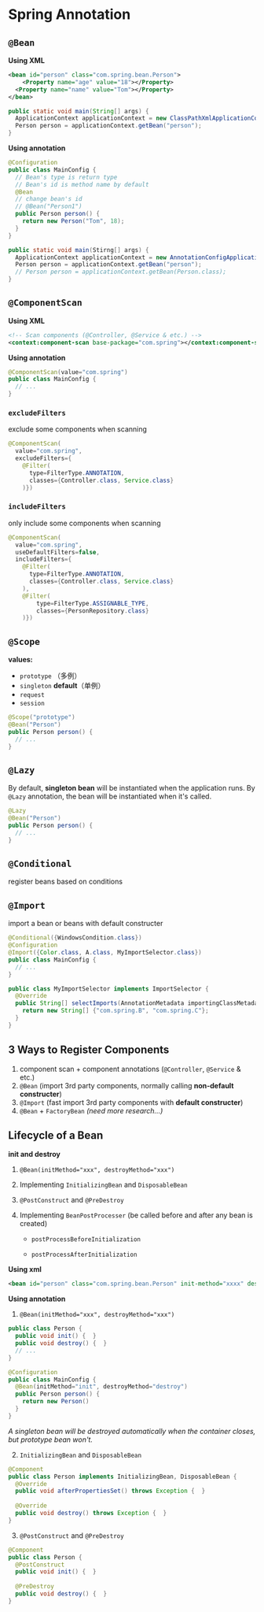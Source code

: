 # Spring Annotation

## `@Bean`

**Using XML**

```xml
<bean id="person" class="com.spring.bean.Person">
	<Property name="age" value="18"></Property>
  <Property name="name" value="Tom"></Property>
</bean>
```

```java
public static void main(String[] args) {
  ApplicationContext applicationContext = new ClassPathXmlApplicationContext("beans.xml");
  Person person = applicationContext.getBean("person");
}
```

**Using annotation**

```java
@Configuration
public class MainConfig {
  // Bean's type is return type
  // Bean's id is method name by default
  @Bean
  // change bean's id
  // @Bean("Person1")
  public Person person() {
    return new Person("Tom", 18);
  }
}
```

```java
public static void main(Stirng[] args) {
  ApplicationContext applicationContext = new AnnotationConfigApplicationContext(MainConfig.class);
  Person person = applicationContext.getBean("person");
  // Person person = applicationContext.getBean(Person.class);
}
```

## `@ComponentScan`

**Using XML**

```xml
<!-- Scan components (@Controller, @Service & etc.) -->
<context:component-scan base-package="com.spring"></context:component-scan>
```

**Using annotation**

```java
@ComponentScan(value="com.spring")
public class MainConfig {
  // ...
}
```

### `excludeFilters`

exclude some components when scanning

```java
@ComponentScan(
  value="com.spring", 
  excludeFilters={
    @Filter(
      type=FilterType.ANNOTATION, 
      classes={Controller.class, Service.class}
    )})
```

### `includeFilters`

only include some components when scanning

```java
@ComponentScan(
  value="com.spring", 
  useDefaultFilters=false,
  includeFilters={
    @Filter(
      type=FilterType.ANNOTATION, 
      classes={Controller.class, Service.class}
    ), 
    @Filter(
        type=FilterType.ASSIGNABLE_TYPE, 
        classes={PersonRepository.class}
    )})
```

## `@Scope`

**values:** 

- `prototype` （多例）
- `singleton` **default**（单例）
- `request`
- `session`

```java
@Scope("prototype")
@Bean("Person")
public Person person() {
  // ...
}
```

## `@Lazy`

By default, **singleton bean** will be instantiated when the application runs. By `@Lazy` annotation, the bean will be instantiated when it's called. 

```java
@Lazy
@Bean("Person")
public Person person() {
  // ...
}
```

## `@Conditional`

register beans based on conditions

## `@Import`

import a bean or beans with default constructer

```java
@Conditional({WindowsCondition.class})
@Configuration
@Import({Color.class, A.class, MyImportSelector.class})
public class MainConfig {
  // ...
}
```

```java
public class MyImportSelector implements ImportSelector {
  @Override
  public String[] selectImports(AnnotationMetadata importingClassMetadata) {
    return new String[] {"com.spring.B", "com.spring.C"};
  }
}
```



## 3 Ways to Register Components

1. component scan + component annotations (`@Controller`, `@Service` & etc.)
2. `@Bean` (import 3rd party components, normally calling **non-default constructer**)
3. `@Import` (fast import 3rd party components with **default constructer**)
4. `@Bean` + `FactoryBean` *(need more research...)*

## Lifecycle of a Bean

**init and destroy**

1. `@Bean(initMethod="xxx", destroyMethod="xxx")`

2. Implementing `InitializingBean` and `DisposableBean` 

3. `@PostConstruct` and `@PreDestroy`

4. Implementing `BeanPostProcesser` (be called before and after any bean is created)

   - `postProcessBeforeInitialization`

   - `postProcessAfterInitialization`

**Using xml**

```xml
<bean id="person" class="com.spring.bean.Person" init-method="xxxx" destory-method="xxxx"></bean>
```

**Using annotation**

1. `@Bean(initMethod="xxx", destroyMethod="xxx")`

```java
public class Person {
  public void init() {  }
  public void destroy() {  }
  // ...
}
```

```java
@Configuration
public class MainConfig {
  @Bean(initMethod="init", destroyMethod="destroy")
  public Person person() {
    return new Person()
  }
}
```

*A singleton bean will be destroyed automatically when the container closes, but prototype bean won't.*

2. `InitializingBean` and `DisposableBean` 

```java
@Component
public class Person implements InitializingBean, DisposableBean {
  @Override
  public void afterPropertiesSet() throws Exception {  }
  
  @Override
  public void destroy() throws Exception {  }
}
```

3. `@PostConstruct` and `@PreDestroy`

```java
@Component
public class Person {
  @PostConstruct
  public void init() {  }
  
  @PreDestroy
  public void destroy() {  }
}
```

